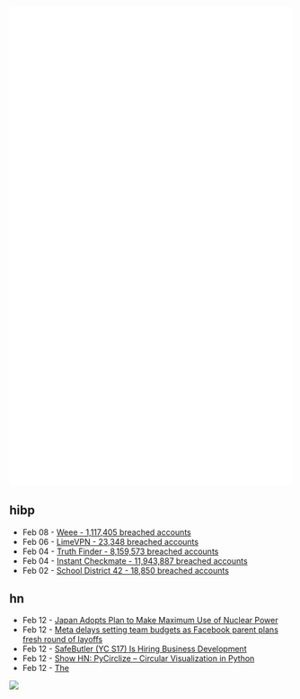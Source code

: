 ![Metrics](https://raw.githubusercontent.com/phixion/phixion/master/metrics.svg)

## hibp

<!--
for https://github.com/phixion/phixion/blob/main/.github/workflows/feeds.yml
-->
<!--START_SECTION:haveibeenpwnd-->
- Feb 08 - [Weee - 1,117,405 breached accounts](https://haveibeenpwned.com/PwnedWebsites#Weee)
- Feb 06 - [LimeVPN - 23,348 breached accounts](https://haveibeenpwned.com/PwnedWebsites#LimeVPN)
- Feb 04 - [Truth Finder - 8,159,573 breached accounts](https://haveibeenpwned.com/PwnedWebsites#TruthFinder)
- Feb 04 - [Instant Checkmate - 11,943,887 breached accounts](https://haveibeenpwned.com/PwnedWebsites#InstantCheckmate)
- Feb 02 - [School District 42 - 18,850 breached accounts](https://haveibeenpwned.com/PwnedWebsites#SchoolDistrict42)
<!--END_SECTION:haveibeenpwnd-->

## hn

<!--
for https://github.com/phixion/phixion/blob/main/.github/workflows/feeds.yml
-->
<!--START_SECTION:hn-->
- Feb 12 - [Japan Adopts Plan to Make Maximum Use of Nuclear Power](https://japannews.yomiuri.co.jp/business/companies/20230210-90175/)
- Feb 12 - [Meta delays setting team budgets as Facebook parent plans fresh round of layoffs](https://www.reuters.com/technology/meta-delays-setting-team-budgets-facebook-parent-plans-fresh-round-layoffs-ft-2023-02-11/)
- Feb 12 - [SafeButler (YC S17) Is Hiring Business Development](https://www.safebutler.com/careers)
- Feb 12 - [Show HN: PyCirclize – Circular Visualization in Python](https://github.com/moshi4/pyCirclize)
- Feb 12 - [The <Dialog> Element](https://developer.mozilla.org/en-US/docs/Web/HTML/Element/dialog)
<!--END_SECTION:hn-->

<!--
for https://yhype.me
-->
![](https://hit.yhype.me/github/profile?user_id=13013670)

